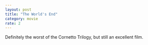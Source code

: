 ```yaml
---
layout: post
title: "The World's End"
category: movie
rate: 2
---
```


Definitely the worst of the Cornetto Trilogy, but still an excellent film.